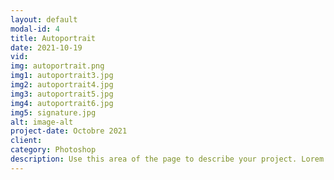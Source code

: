 ```yaml
---
layout: default
modal-id: 4
title: Autoportrait
date: 2021-10-19
vid: 
img: autoportrait.png
img1: autoportrait3.jpg
img2: autoportrait4.jpg
img3: autoportrait5.jpg
img4: autoportrait6.jpg
img5: signature.jpg
alt: image-alt
project-date: Octobre 2021
client: 
category: Photoshop
description: Use this area of the page to describe your project. Lorem ipsum dolor sit amet, consectetur adipisicing elit. Mollitia neque assumenda ipsam nihil, molestias magnam, recusandae quos quis inventore quisquam velit asperiores, vitae? Reprehenderit soluta, eos quod consequuntur itaque. Nam.
---
```

